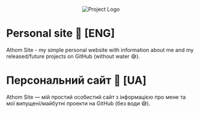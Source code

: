 <p align="center">
      <img src="https://cdn.discordapp.com/attachments/902207809385533481/1161053546423267388/AthomSite.png?ex=654020e0&is=652dabe0&hm=f9dc51c93dfc3a1a5343e18e60d4e88b4b7631edb564d3ea65f8a5c311960c32&" alt="Project Logo">
</p>




# Personal site 🔅 [ENG]
Athom Site - my simple personal website with information about me and my released/future projects on GitHub (without water 😅).

# Персональний сайт 🔅 [UA]
Athom Site — мій простий особистий сайт з інформацією про мене та мої випущені/майбутні проекти на GitHub (без води 😅).
